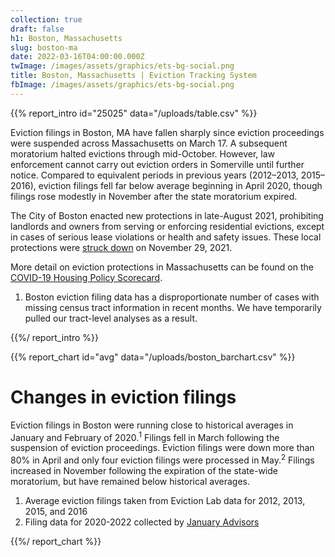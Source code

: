 ```yaml
---
collection: true
draft: false
h1: Boston, Massachusetts
slug: boston-ma
date: 2022-03-16T04:00:00.000Z
twImage: /images/assets/graphics/ets-bg-social.png
title: Boston, Massachusetts | Eviction Tracking System
fbImage: /images/assets/graphics/ets-bg-social.png
---
```


{{% report_intro id="25025" data="/uploads/table.csv" %}}



Eviction filings in Boston, MA have fallen sharply since eviction proceedings were suspended across Massachusetts on March 17. A subsequent moratorium halted evictions through mid-October. However, law enforcement cannot carry out eviction orders in Somerville until further notice. Compared to equivalent periods in previous years (2012–2013, 2015–2016), eviction filings fell far below average beginning in April 2020, though filings rose modestly in November after the state moratorium expired.

The City of Boston enacted new protections in late-August 2021, prohibiting landlords and owners from serving or enforcing residential evictions, except in cases of serious lease violations or health and safety issues. These local protections were [struck down](https://www.bostonglobe.com/2021/11/29/business/judge-strikes-down-bostons-eviction-moratorium/) on November 29, 2021. 

More detail on eviction protections in Massachusetts can be found on the [COVID-19 Housing Policy Scorecard](https://evictionlab.org/covid-policy-scorecard/ma/).

1. Boston eviction filing data has a disproportionate number of cases with missing census tract information in recent months. We have temporarily pulled our tract-level analyses as a result.



{{%/ report_intro %}}



{{% report_chart id="avg" data="/uploads/boston_barchart.csv" %}}

# Changes in eviction filings

Eviction filings in Boston were running close to historical averages in January and February of 2020.<sup>1</sup> Filings fell in March following the suspension of eviction proceedings. Eviction filings were down more than 80% in April and only four eviction filings were processed in May.<sup>2</sup> Filings increased in November following the expiration of the state-wide moratorium, but have remained below historical averages.

1. Average eviction filings taken from Eviction Lab data for 2012, 2013, 2015, and 2016
2. Filing data for 2020-2022 collected by [January Advisors](https://www.januaryadvisors.com/)

{{%/ report_chart %}}